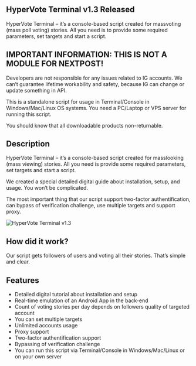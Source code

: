 <h2>HyperVote Terminal v1.3 Released</h2>
HyperVote Terminal – it’s a console-based script created for massvoting (mass poll voting) stories. All you need is to provide some required parameters, set targets and start a script.

<h2>IMPORTANT INFORMATION: THIS IS NOT A MODULE FOR NEXTPOST!</h2>
Developers are not responsible for any issues related to IG accounts. We can’t guarantee lifetime workability and safety, because IG can change or update something in API.

This is a standalone script for usage in Terminal/Console in Windows/Mac/Linux OS systems. You need a PC/Laptop or VPS server for running this script.

You should know that all downloadable products non-returnable.

<h2>Description</h2>
HyperVote Terminal – it’s a console-based script created for masslooking (mass viewing) stories. All you need is provide some required parameters, set targets and start a script.

We created a special detailed digital guide about installation, setup, and usage. You won’t be complicated.

The most important thing that our script support two-factor authentification, can bypass of verification challenge, use multiple targets and support proxy.

<img src="http://hypervoter.com/wp-content/uploads/edd/2019/10/Screenshot_1.png" alt="HyperVote Terminal v1.3">

<h2>How did it work?</h2>
Our script gets followers of users and voting all their stories. That’s simple and clear.

<h2>Features</h2>
<ul>
<li>Detailed digital tutorial about installation and setup</li>
<li>Real-time emulation of an Android App in the back-end</li>
<li>Count of voting stories per day depends on followers quality of targeted account</li>
<li>You can set multiple targets</li>
<li>Unlimited accounts usage</li>
<li>Proxy support</li>
<li>Two-factor authentification support</li>
<li>Bypassing of verification challenge</li>
<li>You can run this script via Terminal/Console in Windows/Mac/Linux or on your own server</li>
</ul>
